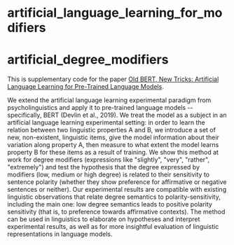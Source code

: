 # artificial_language_learning_for_modifiers

# artificial_degree_modifiers

This is supplementary code for the paper [Old BERT, New Tricks: Artificial Language Learning for Pre-Trained Language Models](https://arxiv.org/abs/2109.06333).

We extend the artificial language learning experimental paradigm from psycholinguistics and apply it to pre-trained language models -- specifically, BERT (Devlin et al., 2019). We treat the model as a subject in an artificial language learning experimental setting: in order to learn the relation between two linguistic properties A and B, we introduce a set of new, non-existent, linguistic items, give the model information about their variation along property A, then measure to what extent the model learns property B for these items as a result of training. We show this method at work for degree modifiers (expressions like "slightly", "very", "rather", "extremely") and test the hypothesis that the degree expressed by modifiers (low, medium or high degree) is related to their sensitivity to sentence polarity (whether they show preference for affirmative or negative sentences or neither). Our experimental results are compatible with existing linguistic observations that relate degree semantics to polarity-sensitivity, including the main one: low degree semantics leads to positive polarity sensitivity (that is, to preference towards affirmative contexts). The method can be used in linguistics to elaborate on hypotheses and interpret experimental results, as well as for more insightful evaluation of linguistic representations in language models.
